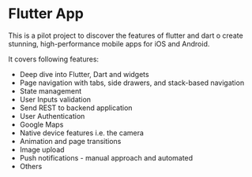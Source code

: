 # Flutter App

This is a pilot project to discover the features of flutter and dart o create stunning, high-performance mobile apps for iOS and Android.

It covers following features:

- Deep dive into Flutter, Dart and widgets
- Page navigation with tabs, side drawers, and stack-based navigation
- State management
- User Inputs validation
- Send REST to backend application
- User Authentication
- Google Maps
- Native device features i.e. the camera
- Animation and page transitions
- Image upload
- Push notifications - manual approach and automated
- Others
